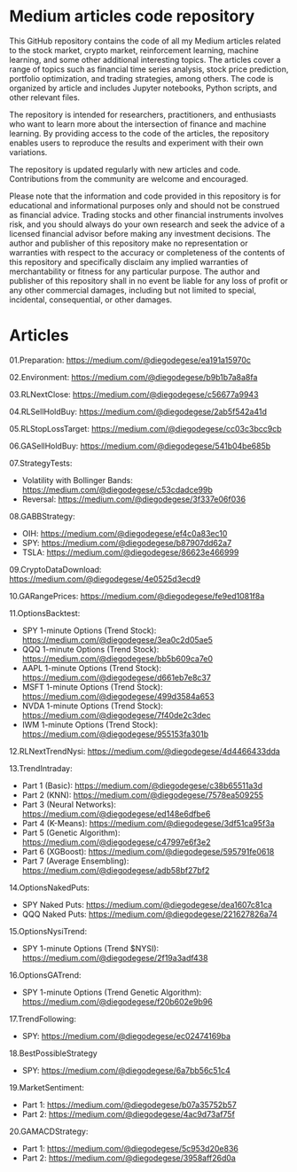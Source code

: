# Medium articles code repository

This GitHub repository contains the code of all my Medium articles related to the stock market, crypto market, reinforcement learning, machine learning, and some other additional interesting topics. The articles cover a range of topics such as financial time series analysis, stock price prediction, portfolio optimization, and trading strategies, among others. The code is organized by article and includes Jupyter notebooks, Python scripts, and other relevant files.

The repository is intended for researchers, practitioners, and enthusiasts who want to learn more about the intersection of finance and machine learning. By providing access to the code of the articles, the repository enables users to reproduce the results and experiment with their own variations.

The repository is updated regularly with new articles and code. Contributions from the community are welcome and encouraged.

Please note that the information and code provided in this repository is for educational and informational purposes only and should not be construed as financial advice. Trading stocks and other financial instruments involves risk, and you should always do your own research and seek the advice of a licensed financial advisor before making any investment decisions. The author and publisher of this repository make no representation or warranties with respect to the accuracy or completeness of the contents of this repository and specifically disclaim any implied warranties of merchantability or fitness for any particular purpose. The author and publisher of this repository shall in no event be liable for any loss of profit or any other commercial damages, including but not limited to special, incidental, consequential, or other damages.

# Articles
01.Preparation: https://medium.com/@diegodegese/ea191a15970c

02.Environment: https://medium.com/@diegodegese/b9b1b7a8a8fa

03.RLNextClose: https://medium.com/@diegodegese/c56677a9943

04.RLSellHoldBuy: https://medium.com/@diegodegese/2ab5f542a41d

05.RLStopLossTarget: https://medium.com/@diegodegese/cc03c3bcc9cb

06.GASellHoldBuy: https://medium.com/@diegodegese/541b04be685b

07.StrategyTests:
- Volatility with Bollinger Bands: https://medium.com/@diegodegese/c53cdadce99b
- Reversal: https://medium.com/@diegodegese/3f337e06f036

08.GABBStrategy: 
- OIH: https://medium.com/@diegodegese/ef4c0a83ec10
- SPY: https://medium.com/@diegodegese/b87907dd62a7
- TSLA: https://medium.com/@diegodegese/86623e466999

09.CryptoDataDownload: https://medium.com/@diegodegese/4e0525d3ecd9

10.GARangePrices: https://medium.com/@diegodegese/fe9ed1081f8a

11.OptionsBacktest:
- SPY 1-minute Options (Trend Stock): https://medium.com/@diegodegese/3ea0c2d05ae5
- QQQ 1-minute Options (Trend Stock): https://medium.com/@diegodegese/bb5b609ca7e0
- AAPL 1-minute Options (Trend Stock): https://medium.com/@diegodegese/d661eb7e8c37
- MSFT 1-minute Options (Trend Stock): https://medium.com/@diegodegese/499d3584a653
- NVDA 1-minute Options (Trend Stock): https://medium.com/@diegodegese/7f40de2c3dec
- IWM 1-minute Options (Trend Stock): https://medium.com/@diegodegese/955153fa301b

12.RLNextTrendNysi: https://medium.com/@diegodegese/4d4466433dda

13.TrendIntraday:
- Part 1 (Basic): https://medium.com/@diegodegese/c38b65511a3d
- Part 2 (KNN): https://medium.com/@diegodegese/7578ea509255
- Part 3 (Neural Networks): https://medium.com/@diegodegese/ed148e6dfbe6
- Part 4 (K-Means): https://medium.com/@diegodegese/3df51ca95f3a
- Part 5 (Genetic Algorithm): https://medium.com/@diegodegese/c47997e6f3e2
- Part 6 (XGBoost): https://medium.com/@diegodegese/595791fe0618
- Part 7 (Average Ensembling): https://medium.com/@diegodegese/adb58bf27bf2

14.OptionsNakedPuts:
- SPY Naked Puts: https://medium.com/@diegodegese/dea1607c81ca
- QQQ Naked Puts: https://medium.com/@diegodegese/221627826a74

15.OptionsNysiTrend:
- SPY 1-minute Options (Trend $NYSI): https://medium.com/@diegodegese/2f19a3adf438

16.OptionsGATrend:
- SPY 1-minute Options (Trend Genetic Algorithm): https://medium.com/@diegodegese/f20b602e9b96

17.TrendFollowing:
- SPY: https://medium.com/@diegodegese/ec02474169ba

18.BestPossibleStrategy
- SPY: https://medium.com/@diegodegese/6a7bb56c51c4

19.MarketSentiment: 
- Part 1: https://medium.com/@diegodegese/b07a35752b57
- Part 2: https://medium.com/@diegodegese/4ac9d73af75f

20.GAMACDStrategy:
- Part 1: https://medium.com/@diegodegese/5c953d20e836
- Part 2: https://medium.com/@diegodegese/3958aff26d0a